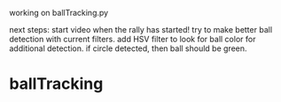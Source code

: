 working on ballTracking.py

next steps:
    start video when the rally has started!
    try to make better ball detection with current filters.
    add HSV filter to look for ball color for additional detection.
        if circle detected, then ball should be green.
# ballTracking
